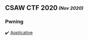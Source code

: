## CSAW CTF 2020<sub><sup> *(Nov 2020)*</sup></sub>

### Pwning

:heavy_check_mark: [Applicative](https://github.com/ivanmedina/CTFs/tree/master/CSAW20/Applicative)
